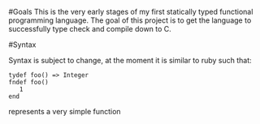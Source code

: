 #Goals
This is the very early stages of my first statically typed functional programming language.
The goal of this project is to get the language to successfully type check and compile down to C.

#Syntax

Syntax is subject to change, at the moment it is similar to ruby such that:

```
tydef foo() => Integer
fndef foo()
   1
end
``` 

represents a very simple function
